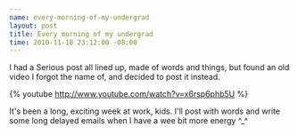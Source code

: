 ```yaml
--- 
name: every-morning-of-my-undergrad
layout: post
title: Every morning of my undergrad
time: 2010-11-18 23:12:00 -08:00
---
```

I had a Serious post all lined up, made of words and things, but found an old video 
I forgot the name of, and decided to post it instead.

{% youtube http://www.youtube.com/watch?v=x6rsp6phb5U %}

It's been a long, exciting week at work, kids. I'll post with words and write
some long delayed emails when I have a wee bit more energy ^_^

